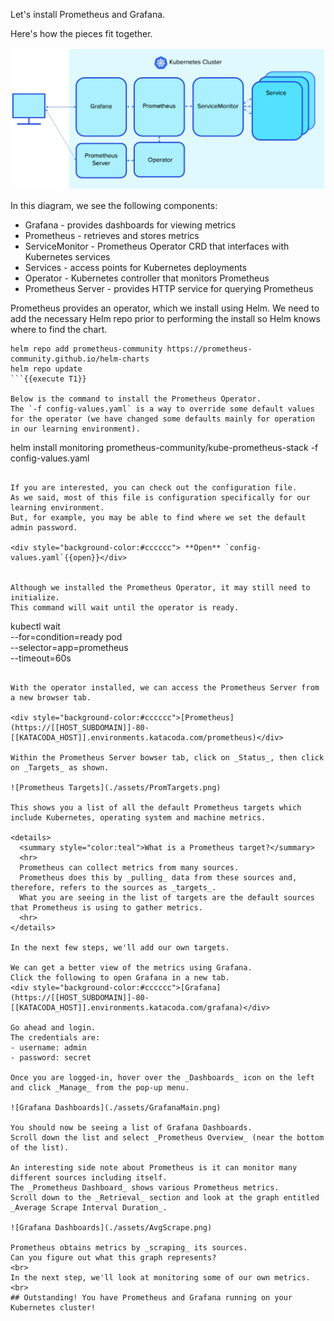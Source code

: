 Let's install Prometheus and Grafana.

Here's how the pieces fit together.

![Kubernetes Prometheus Architecture](./assets/PromArch.png)

In this diagram, we see the following components:
- Grafana - provides dashboards for viewing metrics
- Prometheus - retrieves and stores metrics
- ServiceMonitor - Prometheus Operator CRD that interfaces with Kubernetes services
- Services - access points for Kubernetes deployments
- Operator - Kubernetes controller that monitors Prometheus
- Prometheus Server - provides HTTP service for querying Prometheus

Prometheus provides an operator, which we install using Helm.
We need to add the necessary Helm repo prior to performing the install so Helm knows where to find the chart.

```
helm repo add prometheus-community https://prometheus-community.github.io/helm-charts
helm repo update
```{{execute T1}}

Below is the command to install the Prometheus Operator.
The `-f config-values.yaml` is a way to override some default values for the operator (we have changed some defaults mainly for operation in our learning environment).

```
helm install monitoring prometheus-community/kube-prometheus-stack -f config-values.yaml
```{{execute T1}}

If you are interested, you can check out the configuration file.
As we said, most of this file is configuration specifically for our learning environment.
But, for example, you may be able to find where we set the default admin password.

<div style="background-color:#cccccc"> **Open** `config-values.yaml`{{open}}</div>


Although we installed the Prometheus Operator, it may still need to initialize.
This command will wait until the operator is ready.

```
kubectl wait \
  --for=condition=ready pod \
  --selector=app=prometheus \
  --timeout=60s
```{{execute T1}}

With the operator installed, we can access the Prometheus Server from a new browser tab.

<div style="background-color:#cccccc">[Prometheus](https://[[HOST_SUBDOMAIN]]-80-[[KATACODA_HOST]].environments.katacoda.com/prometheus)</div>

Within the Prometheus Server bowser tab, click on _Status_, then click on _Targets_ as shown.

![Prometheus Targets](./assets/PromTargets.png)

This shows you a list of all the default Prometheus targets which include Kubernetes, operating system and machine metrics.

<details>
  <summary style="color:teal">What is a Prometheus target?</summary>
  <hr>
  Prometheus can collect metrics from many sources.
  Prometheus does this by _pulling_ data from these sources and, therefore, refers to the sources as _targets_.
  What you are seeing in the list of targets are the default sources that Prometheus is using to gather metrics.
  <hr>
</details>

In the next few steps, we'll add our own targets.

We can get a better view of the metrics using Grafana.
Click the following to open Grafana in a new tab.
<div style="background-color:#cccccc">[Grafana](https://[[HOST_SUBDOMAIN]]-80-[[KATACODA_HOST]].environments.katacoda.com/grafana)</div>

Go ahead and login.
The credentials are:
- username: admin
- password: secret

Once you are logged-in, hover over the _Dashboards_ icon on the left and click _Manage_ from the pop-up menu.

![Grafana Dashboards](./assets/GrafanaMain.png)

You should now be seeing a list of Grafana Dashboards.
Scroll down the list and select _Prometheus Overview_ (near the bottom of the list).

An interesting side note about Prometheus is it can monitor many different sources including itself.
The _Prometheus Dashboard_ shows various Prometheus metrics.
Scroll down to the _Retrieval_ section and look at the graph entitled _Average Scrape Interval Duration_.

![Grafana Dashboards](./assets/AvgScrape.png)

Prometheus obtains metrics by _scraping_ its sources.
Can you figure out what this graph represents?
<br>
In the next step, we'll look at monitoring some of our own metrics.
<br>
## Outstanding! You have Prometheus and Grafana running on your Kubernetes cluster!
